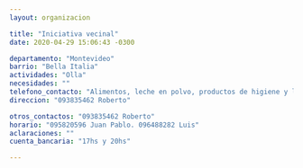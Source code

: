 ```yaml
---
layout: organizacion

title: "Iniciativa vecinal"
date: 2020-04-29 15:06:43 -0300

departamento: "Montevideo"
barrio: "Bella Italia"
actividades: "Olla"
necesidades: ""
telefono_contacto: "Alimentos, leche en polvo, productos de higiene y limpieza"
direccion: "093835462 Roberto"

otros_contactos: "093835462 Roberto"
horario: "095820596 Juan Pablo. 096488282 Luis"
aclaraciones: ""
cuenta_bancaria: "17hs y 20hs"

---
```

